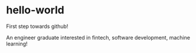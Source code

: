 # hello-world
First step towards github!

An engineer graduate interested in fintech, software development, machine learning!

